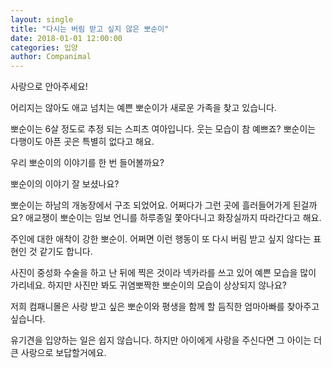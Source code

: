 ```yaml
---
layout: single
title: "다시는 버림 받고 싶지 않은 뽀순이"
date: 2018-01-01 12:00:00
categories: 입양
author: Companimal
---
```


사랑으로 안아주세요!

어리지는 않아도 애교 넘치는 예쁜 뽀순이가 새로운 가족을 찾고 있습니다.

뽀순이는 6살 정도로 추정 되는 스피츠 여아입니다. 웃는 모습이 참 예쁘죠? 뽀순이는 다행이도 아픈 곳은 특별히 없다고 해요.

우리 뽀순이의 이야기를 한 번 들어볼까요?

뽀순이의 이야기 잘 보셨나요?

뽀순이는 하남의 개농장에서 구조 되었어요. 어쩌다가 그런 곳에 흘러들어가게 된걸까요? 애교쟁이 뽀순이는 임보 언니를 하루종일 쫓아다니고 화장실까지 따라간다고 해요.

주인에 대한 애착이 강한 뽀순이. 어쩌면 이런 행동이 또 다시 버림 받고 싶지 않다는 표현인 것 같기도 합니다.

사진이 중성화 수술을 하고 난 뒤에 찍은 것이라 넥카라를 쓰고 있어 예쁜 모습을 많이 가리네요. 하지만 사진만 봐도 귀염뽀짝한 뽀순이의 모습이 상상되지 않나요?

저희 컴패니몰은 사랑 받고 싶은 뽀순이와 평생을 함께 할 듬직한 엄마아빠를 찾아주고 싶습니다.

유기견을 입양하는 일은 쉽지 않습니다. 하지만 아이에게 사랑을 주신다면 그 아이는 더 큰 사랑으로 보답할거에요.

